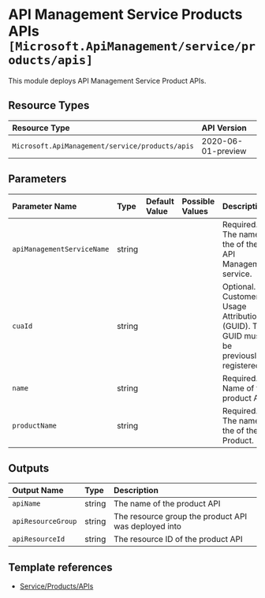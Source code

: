 # API Management Service Products APIs `[Microsoft.ApiManagement/service/products/apis]`

This module deploys API Management Service Product APIs.

## Resource Types

| Resource Type | API Version |
| :-- | :-- |
| `Microsoft.ApiManagement/service/products/apis` | 2020-06-01-preview |

## Parameters

| Parameter Name | Type | Default Value | Possible Values | Description |
| :-- | :-- | :-- | :-- | :-- |
| `apiManagementServiceName` | string |  |  | Required. The name of the of the API Management service. |
| `cuaId` | string |  |  | Optional. Customer Usage Attribution ID (GUID). This GUID must be previously registered |
| `name` | string |  |  | Required. Name of the product API. |
| `productName` | string |  |  | Required. The name of the of the Product. |

## Outputs

| Output Name | Type | Description |
| :-- | :-- | :-- |
| `apiName` | string | The name of the product API |
| `apiResourceGroup` | string | The resource group the product API was deployed into |
| `apiResourceId` | string | The resource ID of the product API |

## Template references

- [Service/Products/APIs](https://docs.microsoft.com/en-us/azure/templates/Microsoft.ApiManagement/2020-06-01-preview/service/products/apis)
